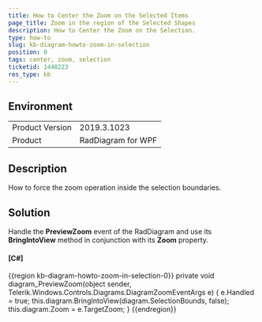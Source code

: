 ```yaml
---
title: How to Center the Zoom on the Selected Items
page_title: Zoom in the region of the Selected Shapes
description: How to Center the Zoom on the Selection.
type: how-to
slug: kb-diagram-howto-zoom-in-selection
position: 0
tags: center, zoom, selection
ticketid: 1448223
res_type: kb
---
```


## Environment
<table>
	<tbody>
		<tr>
			<td>Product Version</td>
			<td>2019.3.1023</td>
		</tr>
		<tr>
			<td>Product</td>
			<td>RadDiagram for WPF</td>
		</tr>
	</tbody>
</table>

## Description

How to force the zoom operation inside the selection boundaries.

## Solution

Handle the __PreviewZoom__ event of the RadDiagram and use its __BringIntoView__ method in conjunction with its __Zoom__ property. 

#### __[C#]__
{{region kb-diagram-howto-zoom-in-selection-0}}
	private void diagram_PreviewZoom(object sender, Telerik.Windows.Controls.Diagrams.DiagramZoomEventArgs e)
    {
        e.Handled = true;
        this.diagram.BringIntoView(diagram.SelectionBounds, false);
        this.diagram.Zoom = e.TargetZoom;
    }
{{endregion}}